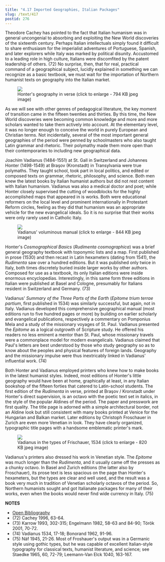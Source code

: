```yaml
---
title: "4.17 Imported Geographies, Italian Packages"
slug: /text/417
postid: 276
---
```

Theodore Cachey has pointed to the fact that Italian humanism was in general uncongenial to absorbing and exploiting the New World discoveries of the sixteenth century. Perhaps Italian intellectuals simply found it difficult to share enthusiasm for the imperialist adventures of Portuguese, Spanish, and later explorers while Italy was marked by political disunity. Accustomed to a leading role in high culture, Italians were discomfited by the patent leadership of others. (72) No surprise, then, that for real, practical command of a geographical subject, lucidly explained in something we can recognize as a basic textbook, we must wait for the importation of Northern humanist texts on geography into the Italian market.


<figure class="mkdn-figure">
    <div onClick="createLightbox('/images_full/4.00_Chapter_Four/HFS_083.03.jpg','Honter's geography in verse (click to enlarge - 794 KB jpeg image)')" class="mkdn-image-link" id="lbimage">
    <img class="mkdn-image" src="/images_full/4.00_Chapter_Four/HFS_083.03.jpg" />
    <figcaption class="mkdn-figcaption">Honter's geography in verse (click to enlarge - 794 KB jpeg image)</figcaption>
    </div>
</figure>

As we will see with other genres of pedagogical literature, the key moment of transition came in the fifteen twenties and thirties. By this time, the New World discoveries were becoming common knowledge and more and more scholars wanted to take them actively into account. At the elementary level, it was no longer enough to conceive the world in purely European and Christian terms. Not incidentally, several of the most important general geographies of the period were penned by schoolmasters who also taught Latin grammar and rhetoric. Their polymathy made them more open than their contemporaries to including new geographical data.

Joachim Vadianus (1484-1551) at St. Gall in Switzerland and Johannes Honter (1498-1549) at Braşov (Kronstadt) in Transylvania were true polymaths. They taught school, took part in local politics, and edited or composed texts on grammar, rhetoric, philosophy, and science. Both men knew the latest books by Italian humanist authors but did not rest content with Italian humanism. Vadianus was also a medical doctor and poet; while Honter closely supervised the cutting of woodblocks for the highly accomplished maps that appeared in is works. Both were educational reformers on the local level and prominent internationally in Protestant Reform circles, feeling as they did that humanism was an appropriate vehicle for the new evangelical ideals. So it is no surprise that their works were only rarely used in Catholic Italy.


<figure class="mkdn-figure">
    <div onClick="createLightbox('/images_full/4.00_Chapter_Four/HFS_084.01.jpg','Vadianus' voluminous manual (click to enlarge - 844 KB jpeg image)')" class="mkdn-image-link" id="lbimage">
    <img class="mkdn-image" src="/images_full/4.00_Chapter_Four/HFS_084.01.jpg" />
    <figcaption class="mkdn-figcaption">Vadianus' voluminous manual (click to enlarge - 844 KB jpeg image)</figcaption>
    </div>
</figure>

Honter's *Cosmographical Basics* (*Rudimenta cosmographica*) was a brief general geography textbook with toponymic lists and a map. First published in prose (1530) and then recast in Latin hexameters (dating from 1541), the *Rudimenta* saw over a hundred editions. But it was published only twice in Italy, both times discretely buried inside larger works by other authors. Composed for use as a textbook, its only Italian editions were inside enormous encyclopedias. Interestingly, in this same form three editions in Italian were published at Basel and Cologne, presumably for Italians resident in Switzerland and Germany. (73)

Vadianus' *Summary of the Three Parts of the Earth* (*Epitome trium terrae partium*, first published in 1534) was similarly successful, but again, not in Italy. Vadianus developed this comprehensive geographical manual (most editions run to five hundred pages or more) by building on earlier scholarly and evangelical publications, respectively a commentary on Pomponius Mela and a study of the missionary voyages of St. Paul. Vadianus presented the *Epitome* as a logical outgrowth of Scripture study. He offered his readers no less eminent a mentor than St. Paul, whose missionary travels were a commonplace model for modern evangelicals. Vadianus claimed that Paul's letters are best understood by those who study geography so as to know about the peoples and physical features of foreign lands. Geography and the missionary impulse were thus inextricably linked in Vadianus' influential work. (74)

Both Honter and Vadianus employed printers who knew how to make books in the latest humanist styles. Indeed, most editions of Honter's little geography would have been at home, graphically at least, in any Italian bookshop of the fifteen forties that catered to Latin-school students. The first edition of the *Rudimenta* in verse, printed at Braşov / Kronstadt under Honter's direct supervision, is an octavo with the poetic text set in italics, in the style of the popular Aldines of the period. The paper and presswork are first quality. The title page is adorned with a simple architectural border, not an Aldine look but still consistent with many books printed at Venice for the Hungarian and Balkan market. Later editions by Christoph Froschauer in Zurich are even more Venetian in look. They have clearly organized, typographic title pages with a handsome emblematic printer's mark.


<figure class="mkdn-figure">
    <div onClick="createLightbox('/images_full/4.00_Chapter_Four/HFS_084.02.jpg','Vadianus in the types of Frischauer, 1534 (click to enlarge - 820 KB jpeg image)')" class="mkdn-image-link" id="lbimage">
    <img class="mkdn-image" src="/images_full/4.00_Chapter_Four/HFS_084.02.jpg" />
    <figcaption class="mkdn-figcaption">Vadianus in the types of Frischauer, 1534 (click to enlarge - 820 KB jpeg image)</figcaption>
    </div>
</figure>

Vadianus's printers also dressed his work in Venetian style. The *Epitome* was much longer than the *Rudimenta*, and it usually came off the presses as a chunky octavo. In Basel and Zurich editions (the latter also by Froschauer), its prose text is less spacious on the page than Honter's hexameters, but the types are clear and well used, and the result was a book very much in tradition of Venetian scholarly octavos of the period. So, Northern humanists sought and got Italianate packages for many of their works, even when the books would never find wide currency in Italy. (75)

**NOTES**
* [Open Bibliography](/bibliography.pdf)
* (72) Cachey 1996, 63-64.
* (73) Karrow 1993, 302-315; Engelmann 1982, 58-63 and 84-90; Török 2001, 70-72.
* (74) Vadianus 1534, 17-18; Bonorand 1962, 91-96.
* (75) Näf 1945, 21-26. Most of Froshauer's output was in a Germanic style using gothic types, but he was capable of excellent Italian-style typography for classical texts, humanist literature, and science; see Staedke 1965, 60, 72-79; Leemann-Van Elck 1040, 163-167.

